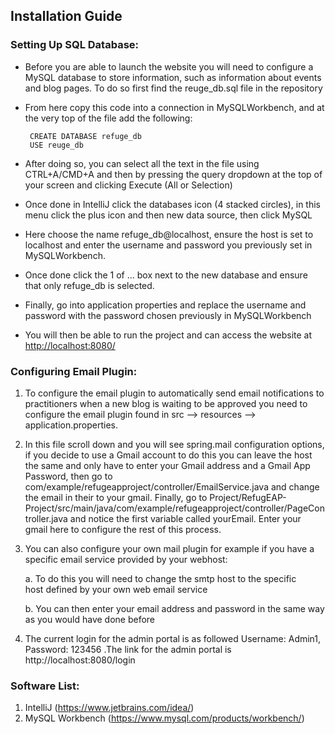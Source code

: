 ## Installation Guide

### Setting Up SQL Database:

 - Before you are able to launch the website you will need to configure a MySQL database to store information, such as information about events and blog pages. To do so first find the reuge_db.sql file in the repository

 - From here copy this code into a connection in MySQLWorkbench, and at the very top of the file add the following:

		CREATE DATABASE refuge_db  
		USE reuge_db

 - After doing so, you can select all the text in the file using CTRL+A/CMD+A and then by pressing the query dropdown at the top of your screen and clicking Execute (All or Selection)

 - Once done in IntelliJ click the databases icon (4 stacked circles), in this menu click the plus icon and then new data source, then click MySQL

 - Here choose the name refuge_db@localhost, ensure the host is set to localhost and enter the username and password you previously set in MySQLWorkbench.

 - Once done click the 1 of … box next to the new database and ensure that only refuge_db is selected.

 - Finally, go into application properties and replace the username and password with the password chosen previously in MySQLWorkbench

 - You will then be able to run the project and can access the website at [http://localhost:8080/](http://localhost:8080/)


### Configuring Email Plugin:

 1. To configure the email plugin to automatically send email notifications to practitioners when a new blog is waiting to be approved you need to configure the email plugin found in src --> resources --> application.properties.

 2. In this file scroll down and you will see spring.mail configuration options, if you decide to use a Gmail account to do this you can leave the host the same and only have to enter your Gmail address and a Gmail App Password, then go to com/example/refugeapproject/controller/EmailService.java and change the email in their to your gmail. Finally, go to Project/RefugEAP-Project/src/main/java/com/example/refugeapproject/controller/PageController.java and notice the first variable called yourEmail. Enter your gmail here to configure the rest of this process.
 

 3. You can also configure your own mail plugin for example if you have a specific email service provided by your webhost:
 
	a. To do this you will need to change the smtp host to the specific  
		host defined by your own web email service
		
	b. You can then enter your email address and password in the same way as you would have done before

 4. The current login for the admin portal is as followed Username: Admin1, Password: 123456  .The link for the admin portal is http://localhost:8080/login


### Software List:

1. IntelliJ (https://www.jetbrains.com/idea/)
2. MySQL Workbench (https://www.mysql.com/products/workbench/)
